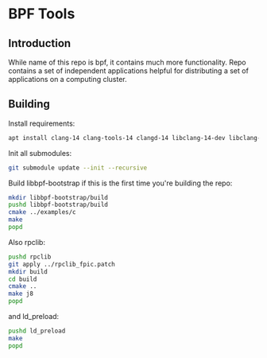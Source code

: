 # BPF Tools

## Introduction

While name of this repo is bpf, it contains much more functionality. Repo contains a set of independent applications helpful for distributing a set of applications on a computing cluster.

## Building

Install requirements:

```bash
apt install clang-14 clang-tools-14 clangd-14 libclang-14-dev libclang-cpp14 libclang-cpp14-dev clang-14-doc clang-tidy-14 libbpf-dev bpfcc-tools clang libprocps-dev
```

Init all submodules:

```bash
git submodule update --init --recursive
```

Build libbpf-bootstrap if this is the first time you're building the repo:

```bash
mkdir libbpf-bootstrap/build
pushd libbpf-bootstrap/build
cmake ../examples/c
make
popd
```
Also rpclib:

```bash
pushd rpclib
git apply ../rpclib_fpic.patch
mkdir build
cd build
cmake ..
make j8
popd
```

and ld_preload:

```bash
pushd ld_preload
make
popd
```


